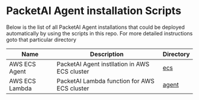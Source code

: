 # PacketAI Agent installation Scripts

Below is the list of all PacketAI Agent installations that could be deployed automatically by using the scripts in this repo.
For more detailed instructions goto that particular directory

| Name           | Description                                                                        | Directory                         |
| -------------- | ---------------------------------------------------------------------------------- | --------------------------------- |
| AWS ECS Agent  | PacketAI Agent instllation in AWS ECS cluster                                      | [ecs](terraform/ecs/agent)        |
| AWS ECS Lambda | PacketAI Lambda function for AWS ECS cluster                                       | [agent](terraform/ecs/lambda)     |
